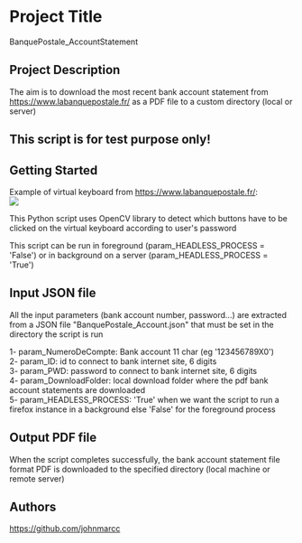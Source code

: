 # Project Title
BanquePostale_AccountStatement

## Project Description
The aim is to download the most recent bank account statement from https://www.labanquepostale.fr/ as a PDF file to
a custom directory (local or server)

## This script is for test purpose only! ##

## Getting Started

Example of virtual keyboard from https://www.labanquepostale.fr/:                         
![](https://github.com/johnmarcc/OpenCV_BanquePostale_AccountStatement/blob/master/v2.ezgif.com-crop.gif)

This Python script uses OpenCV library to detect which buttons have to be clicked on the virtual keyboard according to
user's password

This script can be run in foreground (param_HEADLESS_PROCESS = 'False') or in background on a server (param_HEADLESS_PROCESS = 'True')

## Input JSON file
All the input parameters (bank account number, password...) are extracted from a JSON file "BanquePostale_Account.json" that must be set in the directory the script is run

1- param_NumeroDeCompte: Bank account 11 char (eg '123456789X0') <br/>
2- param_ID: id to connect to bank internet site, 6 digits <br/>
3- param_PWD: password to connect to bank internet site, 6 digits <br/>
4- param_DownloadFolder: local download folder where the pdf bank account statements are downloaded <br/>
5- param_HEADLESS_PROCESS: 'True' when we want the script to run a firefox instance in a background else 'False' for the foreground process

## Output PDF file
When the script completes successfully, the bank account statement file format PDF is downloaded to the specified directory (local machine or remote server)

## Authors

https://github.com/johnmarcc
